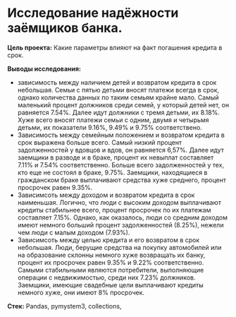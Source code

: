 # Исследование надёжности заёмщиков банка.

**</b>Цель проекта:</b>**
Какие параметры влияют на факт погашения кредита в срок.

**</b>Выводы исследования:</b>**
- зависимость между наличием детей и возвратом кредита в срок небольшая. Семьи с пятью детьми вносят платежи всегда в срок, однако количества данных по таким семьям крайне мало. Самый маленький процент должников среди семей, у который детей нет, он равняется 7.54%. Далее идут должники с тремя детьми, их 8.18%. Хуже всего вносят платежи семьи с одним, двумя и четырьмя детьми, их показатели 9.16%, 9.49% и 9.75% соответствено.
- Зависимость между семейным положением и возвратом кредита в срок выражена больше всего. Самый низкий процент задолженностей у вдовцов и вдов, он равняется 6,57%. Далее идут заемщики в разводе и в браке, процент их невыплат составляет 7.11% и 7.54% соответственно. Больше всего задолженностей у тех, кто еще не состоял в браке, 9.75%. Заемщики, находящиеся в гражданском браке выплачивают средства хуже среднего, процент просрочек равен 9.35%.
- Зависимсоть между доходом и возвратом кредита в срок наименьшая. Логично, что люди с высоким доходом выплачивают кредиты стабильнее всего, процент просрочек по их платежам составляет 7.15%. Однако, как оказалось, люди со средним доходом имеют немного больший процент задолженностей (8.25%), нежели чем люди с малым доходом (7.93%).
- Зависимсоть между целью кредита и его возвратом в срок небольшая. Люди, берущие средства на покупку автомобилей или на образование склонны немного хуже возвращать их банку, процент их просрочек равен 9.35% и 9.22% соответственно. Самыми стабильными являются потребители, выполняющие операции с недвижимостью, среди них 7.23% должников. Заемщики, имеющие свадебные цели выплачивают кредиты немного хуже, они имеют 8% просрочек.

**</b>Стек:</b>** Pandas, pymystem3, collections, 
